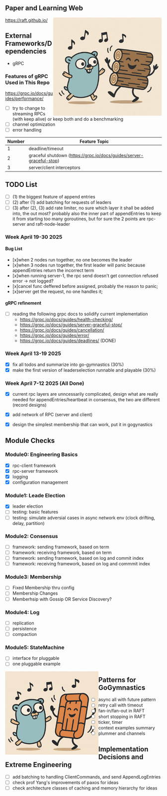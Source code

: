 
## Paper and Learning Web

<img src="img/logo2.jpg" alt="My Image" align="right" width="350">

https://raft.github.io/

## External Frameworks/Dependencies
- gRPC

### Features of gRPC Used in This Repo

https://grpc.io/docs/guides/performance/
- [ ] try to change to streaming RPCs (with keep alive) or keep both and do a benchmarking
- [ ] channel optimization
- [ ] error handling

| Number | Feature Topic                                                        |
| ------ | -------------------------------------------------------------------- |
| 1      | deadline/timeout                                                     |
| 2      | graceful shutdown (https://grpc.io/docs/guides/server-graceful-stop) |
| 3      | server/client interceptors                                           |


## TODO List

- [ ] (1) the biggest feature of append entries 
- [ ] (2) after (1) add batching for requests of leaders
- [ ] (3) after (2), (3) add rate limiter, no sure which layer it shall be added into, the out most? probably also the inner part of appendEntries to keep it from starting too many goroutines, but for sure the 2 points are rpc-server and raft-node-leader

### Week April 19-30 2025

#### Bug List 
- [x]when 2 nodes run together, no one becomes the leader
- [x]when 3 nodes run together, the first leader will panic because appendEntries return the incorrect term
- [x]when running server-1, the rpc send doesn't get connection refused error -> not logged?
- [x]cancel func deffered before assigned, probably the reason to panic;
- [x]server get the request, no one handles it;

#### gRPC refinement
- [ ] reading the following grpc docs to solidify current implementation
    - https://grpc.io/docs/guides/health-checking/ 
    - https://grpc.io/docs/guides/server-graceful-stop/
    - https://grpc.io/docs/guides/cancellation/
    - https://grpc.io/docs/guides/error/
    - https://grpc.io/docs/guides/deadlines/ (DONE)

### Week April 13-19 2025
- [x] fix all todos and summarize into go-gymnastics (30%)
- [x] make the first version of leaderselection runnable and playable (30%)

### Week April 7-12 2025 (All Done)
- [x] current rpc layers are unncessarily complicated, design what are really needed for appendEntries/heartbeat in consensus, the two are different (record designs)
- [x] add network of RPC (server and client)
- [x] design the simplest membership that can work, put it in gogynastics


## Module Checks
### Module0: Engineering Basics
- [x] rpc-client framework
- [X] rpc-server framework
- [x] logging
- [x] configuration management

### Module1: Leade Election
- [x] leader election
- [ ] testing: basic features
- [ ] testing: simulate adversial cases in async network env (clock drifting, delay, partition)

### Module2: Consensus
- [ ] framework: sending framework, based on term
- [ ] framework: receiving framework, based on term
- [ ] framework: sending framework, based on log and commit index
- [ ] framework: receiving framework, based on log and commmit index

### Module3: Membership
- [ ] Fixed Membership thru config
- [ ] Membership Changes
- [ ] Memberhsip with Gossip OR Service Discovery?

### Module4: Log
- [ ] replication
- [ ] persistence
- [ ] compaction

### Module5: StateMachine
- [ ] interface for pluggable
- [ ] one pluggable example

<img src="img/logo1.jpg" alt="My Image" align="left" width="300">

## Patterns for GoGymnastics

- [ ] async all with future pattern
- [ ] retry call with timeout
- [ ] fan-in/fan-out in RAFT
- [ ] short stopping in RAFT
- [ ] ticker, timer
- [ ] context examples summary
- [ ] plummer and channels

## Implementation Decisions and Extreme Engineering

- [ ] add batching to handling ClientCommands, and send AppendLogEntries
- [ ] check prof Yang's improvements of paxos for ideas
- [ ] check architecture classes of caching and memory hierarchy for ideas
